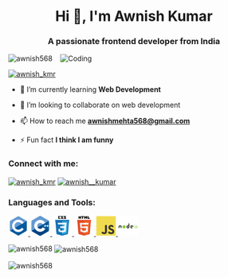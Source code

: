 <h1 align="center">Hi 👋, I'm Awnish Kumar</h1>
<h3 align="center">A passionate frontend developer from India</h3>

<img align="right" alt="Coding" width="400" src="https://img.freepik.com/free-vector/programming-concept-illustration_114360-1351.jpg?w=740&t=st=1680112557~exp=1680113157~hmac=5bf2e9bcee46d769a4011c4eb14eecf6f7d341c82db8a1b1cb5d94d4cba6ef31">


<p align="left"> <img src="https://komarev.com/ghpvc/?username=awnish568&label=Profile%20views&color=0e75b6&style=flat" alt="awnish568" /> </p>

<p align="left"> <a href="https://twitter.com/awnish_kmr" target="blank"><img src="https://img.shields.io/twitter/follow/awnish_kmr?logo=twitter&style=for-the-badge" alt="awnish_kmr" /></a> </p>

- 🌱 I’m currently learning **Web Development**

- 👯 I’m looking to collaborate on web development

- 📫 How to reach me **awnishmehta568@gmail.com**

- ⚡ Fun fact **I think I am funny**

<h3 align="left">Connect with me:</h3>
<p align="left">
<a href="https://twitter.com/awnish_kmr" target="blank"><img align="center" src="https://raw.githubusercontent.com/rahuldkjain/github-profile-readme-generator/master/src/images/icons/Social/twitter.svg" alt="awnish_kmr" height="30" width="40" /></a>
<a href="https://instagram.com/awnish__kumar" target="blank"><img align="center" src="https://raw.githubusercontent.com/rahuldkjain/github-profile-readme-generator/master/src/images/icons/Social/instagram.svg" alt="awnish__kumar" height="30" width="40" /></a>
</p>

<h3 align="left">Languages and Tools:</h3>
<p align="left"> <a href="https://www.cprogramming.com/" target="_blank" rel="noreferrer"> <img src="https://raw.githubusercontent.com/devicons/devicon/master/icons/c/c-original.svg" alt="c" width="40" height="40"/> </a> <a href="https://www.w3schools.com/cpp/" target="_blank" rel="noreferrer"> <img src="https://raw.githubusercontent.com/devicons/devicon/master/icons/cplusplus/cplusplus-original.svg" alt="cplusplus" width="40" height="40"/> </a> <a href="https://www.w3schools.com/css/" target="_blank" rel="noreferrer"> <img src="https://raw.githubusercontent.com/devicons/devicon/master/icons/css3/css3-original-wordmark.svg" alt="css3" width="40" height="40"/> </a> <a href="https://www.w3.org/html/" target="_blank" rel="noreferrer"> <img src="https://raw.githubusercontent.com/devicons/devicon/master/icons/html5/html5-original-wordmark.svg" alt="html5" width="40" height="40"/> </a> <a href="https://developer.mozilla.org/en-US/docs/Web/JavaScript" target="_blank" rel="noreferrer"> <img src="https://raw.githubusercontent.com/devicons/devicon/master/icons/javascript/javascript-original.svg" alt="javascript" width="40" height="40"/> </a> <a href="https://nodejs.org" target="_blank" rel="noreferrer"> <img src="https://raw.githubusercontent.com/devicons/devicon/master/icons/nodejs/nodejs-original-wordmark.svg" alt="nodejs" width="40" height="40"/> </a> </p>

<p><img align="left" src="https://github-readme-stats.vercel.app/api/top-langs?username=awnish568&show_icons=true&locale=en&layout=compact" alt="awnish568" /></p>

<p>&nbsp;<img align="center" src="https://github-readme-stats.vercel.app/api?username=awnish568&show_icons=true&locale=en" alt="awnish568" /></p>

<p><img align="center" src="https://github-readme-streak-stats.herokuapp.com/?user=awnish568&" alt="awnish568" /></p>
